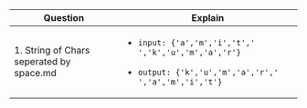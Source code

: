 |Question|Explain|
|---|---|
|1. String of Chars seperated by space.md|<ul><li>`input: {'a','m','i','t',' ','k','u','m','a','r'}`</li></ul><ul><li>`output: {'k','u','m','a','r',' ','a','m','i','t'}`</li></ul>|
